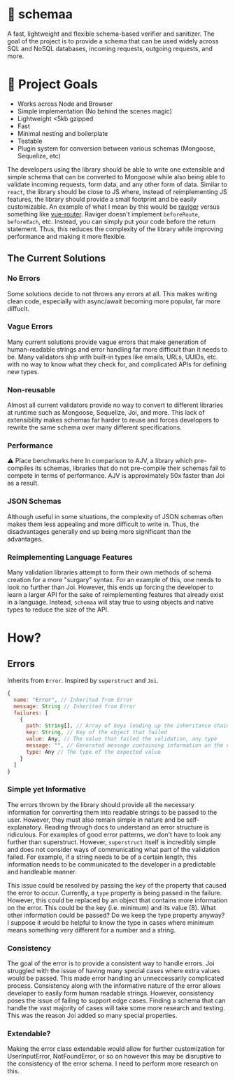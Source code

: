 # 🚀 schemaa
A fast, lightweight and flexible schema-based verifier and sanitizer. The goal of the project is to provide a schema that can be used widely across SQL and NoSQL databases, incoming requests, outgoing requests, and more.

# 📝 Project Goals
- Works across Node and Browser
- Simple implementation (No behind the scenes magic)
- Lightweight <5kb gzipped
- Fast
- Minimal nesting and boilerplate
- Testable
- Plugin system for conversion between various schemas (Mongoose, Sequelize, etc)

The developers using the library should be able to write one extensible and simple schema that can be converted to Mongoose while also being able to validate incoming requests, form data, and any other form of data. Similar to `react`, the library should be close to JS where, instead of reimplementing JS features, the library should provide a small footprint and be easily customizable. An example of what I mean by this would be [raviger](https://github.com/kyeotic/raviger) versus something like [vue-router](https://github.com/vuejs/vue-router). Raviger doesn't implement `beforeRoute`, `beforeEach`, etc. Instead, you can simply put your code before the return statement. Thus, this reduces the complexity of the library while improving performance and making it more flexible.

## The Current Solutions
### No Errors
Some solutions decide to not throws any errors at all. This makes writing clean code, especially with async/await becoming more popular, far more diffuclt.

### Vague Errors
Many current solutions provide vague errors that make generation of human-readable strings and error handling far more difficult than it needs to be.
Many validators ship with built-in types like emails, URLs, UUIDs, etc. with no way to know what they check for, and complicated APIs for defining new types.

### Non-reusable
Almost all current validators provide no way to convert to different libraries at runtime such as Mongoose, Sequelize, Joi, and more. This lack of extensibility makes schemas far harder to reuse and forces developers to rewrite the same schema over many different specifications.

### Performance
⚠️ Place benchmarks here
In comparison to AJV, a library which pre-compiles its schemas, libraries that do not pre-compile their schemas fail to compete in terms of performance. AJV is approximately 50x faster than Joi as a result.

### JSON Schemas
Although useful in some situations, the complexity of JSON schemas often makes them less appealing and more difficult to write in. Thus, the disadvantages generally end up being more significant than the advantages.

### Reimplementing Language Features
Many validation libraries attempt to form their own methods of schema creation for a more "surgary" syntax. For an example of this, one needs to look no further than Joi. However, this ends up forcing the developer to learn a larger API for the sake of reimplementing features that already exist in a language. Instead, `schemaa` will stay true to using objects and native types to reduce the size of the API.

# How?
## Errors
Inherits from `Error`. Inspired by `superstruct` and `Joi`.
```js
{
  name: "Error", // Inherited from Error
  message: String // Inherited from Error
  failures: [
    {
      path: String[], // Array of keys leading up the inheritance chain
      key: String, // Key of the object that failed
      value: Any, // The value that failed the validation, any type
      message: "", // Generated message containing information on the error
      type: Any // The type of the expected value
    }
  ]
}
```
### Simple yet Informative
The errors thrown by the library should provide all the necessary information for converting them into readable strings to be passed to the user. However, they must also remain simple in nature and be self-explanatory. Reading through docs to understand an error structure is ridiculous. For examples of good error patterns, we don't have to look any further than superstruct. However, `superstruct` itself is incredibly simple and does not consider ways of communicating what part of the validation failed. For example, if a string needs to be of a certain length, this information needs to be communicated to the developer in a predictable and handleable manner.

This issue could be resolved by passing the key of the property that caused the error to occur. Currently, a `type` property is being passed in the failure. However, this could be replaced by an object that contains more information on the error. This could be the key (i.e. minimum) and its value (8). What other information could be passed? Do we keep the type property anyway? I suppose it would be helpful to know the type in cases where minimum means something very different for a number and a string.

### Consistency
The goal of the error is to provide a consistent way to handle errors. Joi struggled with the issue of having many special cases where extra values would be passed. This made error handling an unneccessarily complicated process. Consistency along with the informative nature of the error allows developer to easily form human readable strings. However, consistency poses the issue of failing to support edge cases. Finding a schema that can handle the vast majority of cases will take some more research and testing. This was the reason Joi added so many special properties.

### Extendable?
Making the error class extendable would allow for further customization for UserInputError, NotFoundError, or so on however this may be disruptive to the consistency of the error schema. I need to perform more research on this.
